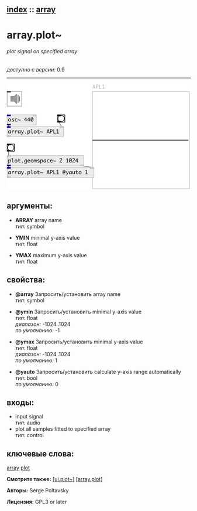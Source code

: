 [index](index.html) :: [array](category_array.html)
---

# array.plot~

###### plot signal on specified array

*доступно с версии:* 0.9

---




[![example](../examples/img/array.plot~.jpg)](../examples/pd/array.plot~.pd)



## аргументы:

* **ARRAY**
array name<br>
_тип:_ symbol<br>

* **YMIN**
minimal y-axis value<br>
_тип:_ float<br>

* **YMAX**
maximum y-axis value<br>
_тип:_ float<br>





## свойства:

* **@array** 
Запросить/установить array name<br>
_тип:_ symbol<br>

* **@ymin** 
Запросить/установить minimal y-axis value<br>
_тип:_ float<br>
_диапазон:_ -1024..1024<br>
_по умолчанию:_ -1<br>

* **@ymax** 
Запросить/установить minimal y-axis value<br>
_тип:_ float<br>
_диапазон:_ -1024..1024<br>
_по умолчанию:_ 1<br>

* **@yauto** 
Запросить/установить calculate y-axis range automatically<br>
_тип:_ bool<br>
_по умолчанию:_ 0<br>



## входы:

* input signal<br>
_тип:_ audio
* plot all samples fitted to specified array<br>
_тип:_ control





## ключевые слова:

[array](keywords/array.html)
[plot](keywords/plot.html)



**Смотрите также:**
[\[ui.plot~\]](ui.plot~.html)
[\[array.plot\]](array.plot.html)




**Авторы:** Serge Poltavsky




**Лицензия:** GPL3 or later





